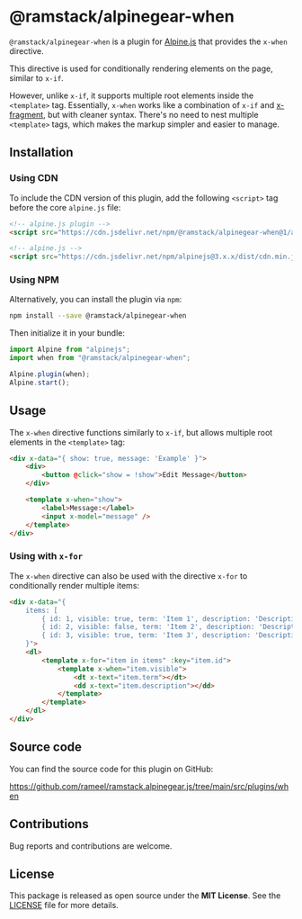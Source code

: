 # @ramstack/alpinegear-when

`@ramstack/alpinegear-when` is a plugin for [Alpine.js](https://alpinejs.dev/) that provides the `x-when` directive.

This directive is used for conditionally rendering elements on the page, similar to `x-if`.

However, unlike `x-if`, it supports multiple root elements inside the `<template>` tag.
Essentially, `x-when` works like a combination of `x-if` and [x-fragment](https://github.com/rameel/ramstack.alpinegear.js/tree/main/src/plugins/fragment), but with cleaner syntax. There's no need to nest multiple `<template>` tags, which makes the markup simpler and easier to manage.

## Installation

### Using CDN
To include the CDN version of this plugin, add the following `<script>` tag before the core `alpine.js` file:

```html
<!-- alpine.js plugin -->
<script src="https://cdn.jsdelivr.net/npm/@ramstack/alpinegear-when@1/alpinegear-when.min.js" defer></script>

<!-- alpine.js -->
<script src="https://cdn.jsdelivr.net/npm/alpinejs@3.x.x/dist/cdn.min.js" defer></script>
```

### Using NPM
Alternatively, you can install the plugin via `npm`:

```bash
npm install --save @ramstack/alpinegear-when
```

Then initialize it in your bundle:

```js
import Alpine from "alpinejs";
import when from "@ramstack/alpinegear-when";

Alpine.plugin(when);
Alpine.start();
```

## Usage
The `x-when` directive functions similarly to `x-if`, but allows multiple root elements in the `<template>` tag:

```html
<div x-data="{ show: true, message: 'Example' }">
    <div>
        <button @click="show = !show">Edit Message</button>
    </div>

    <template x-when="show">
        <label>Message:</label>
        <input x-model="message" />
    </template>
</div>
```

### Using with `x-for`
The `x-when` directive can also be used with the directive `x-for` to conditionally render multiple items:

```html
<div x-data="{
    items: [
        { id: 1, visible: true, term: 'Item 1', description: 'Description 1' },
        { id: 2, visible: false, term: 'Item 2', description: 'Description 2' },
        { id: 3, visible: true, term: 'Item 3', description: 'Description 3' } ]
    }">
    <dl>
        <template x-for="item in items" :key="item.id">
            <template x-when="item.visible">
                <dt x-text="item.term"></dt>
                <dd x-text="item.description"></dd>
            </template>
        </template>
    </dl>
</div>
```

## Source code
You can find the source code for this plugin on GitHub:

https://github.com/rameel/ramstack.alpinegear.js/tree/main/src/plugins/when

## Contributions
Bug reports and contributions are welcome.

## License
This package is released as open source under the **MIT License**.
See the [LICENSE](https://github.com/rameel/ramstack.alpinegear.js/blob/main/LICENSE) file for more details.
